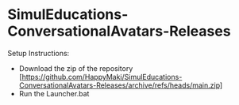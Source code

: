 # SimulEducations-ConversationalAvatars-Releases

Setup Instructions:
- Download the zip of the repository 
  [https://github.com/HappyMaki/SimulEducations-ConversationalAvatars-Releases/archive/refs/heads/main.zip]
- Run the Launcher.bat

